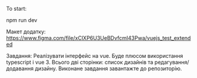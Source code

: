 To start:

npm run dev

Макет додатку:
https://www.figma.com/file/xClXP6U3UeBDvfcmI43Pwa/vuejs_test_extended

Завдання:
Реалізувати інтерфейс на vue.
Буде плюсом використання typescript і vue 3.
Всього дві сторінки: список дизайнів та редагування/додавання дизайну.
Виконане завдання завантажте до репозиторію.
